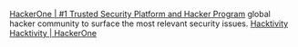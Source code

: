 
[HackerOne | #1 Trusted Security Platform and Hacker Program](https://www.hackerone.com)
global hacker community to surface the most relevant security issues.
[Hacktivity](https://hackerone.com/hacktivity)
[Hacktivity | HackerOne](https://hackerone.com/hacktivity/overview)
